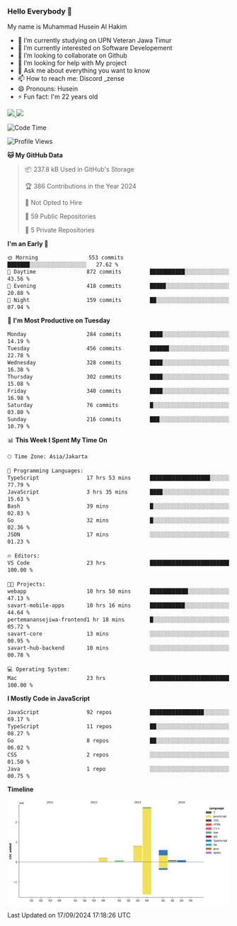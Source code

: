 ### Hello Everybody 👋

My name is Muhammad Husein Al Hakim

- 🔭 I’m currently studying on UPN Veteran Jawa Timur
- 🌱 I’m currently interested on Software Developement
- 👯 I’m looking to collaborate on Github
- 🤔 I’m looking for help with My project
- 💬 Ask me about everything you want to know
- 📫 How to reach me: Discord _zense
- 😄 Pronouns: Husein
- ⚡ Fun fact: I'm 22 years old

<p align="left">
<a href="https://github.com/huseinhq">
  <img height="180em" src="https://github-readme-stats-eight-theta.vercel.app/api?username=huseinhq&show_icons=true&theme=algolia&include_all_commits=true&count_private=true"/>
  <img height="180em" src="https://github-readme-stats-eight-theta.vercel.app/api/top-langs/?username=huseinhq&layout=compact&langs_count=8&theme=algolia"/>
</a>
</p>

<!--START_SECTION:waka-->
![Code Time](http://img.shields.io/badge/Code%20Time-1%2C420%20hrs%2057%20mins-blue)

![Profile Views](http://img.shields.io/badge/Profile%20Views-0-blue)

**🐱 My GitHub Data** 

> 📦 237.8 kB Used in GitHub's Storage 
 > 
> 🏆 386 Contributions in the Year 2024
 > 
> 🚫 Not Opted to Hire
 > 
> 📜 59 Public Repositories 
 > 
> 🔑 5 Private Repositories 
 > 
**I'm an Early 🐤** 

```text
🌞 Morning                553 commits         ███████░░░░░░░░░░░░░░░░░░   27.62 % 
🌆 Daytime                872 commits         ███████████░░░░░░░░░░░░░░   43.56 % 
🌃 Evening                418 commits         █████░░░░░░░░░░░░░░░░░░░░   20.88 % 
🌙 Night                  159 commits         ██░░░░░░░░░░░░░░░░░░░░░░░   07.94 % 
```
📅 **I'm Most Productive on Tuesday** 

```text
Monday                   284 commits         ████░░░░░░░░░░░░░░░░░░░░░   14.19 % 
Tuesday                  456 commits         ██████░░░░░░░░░░░░░░░░░░░   22.78 % 
Wednesday                328 commits         ████░░░░░░░░░░░░░░░░░░░░░   16.38 % 
Thursday                 302 commits         ████░░░░░░░░░░░░░░░░░░░░░   15.08 % 
Friday                   340 commits         ████░░░░░░░░░░░░░░░░░░░░░   16.98 % 
Saturday                 76 commits          █░░░░░░░░░░░░░░░░░░░░░░░░   03.80 % 
Sunday                   216 commits         ███░░░░░░░░░░░░░░░░░░░░░░   10.79 % 
```


📊 **This Week I Spent My Time On** 

```text
🕑︎ Time Zone: Asia/Jakarta

💬 Programming Languages: 
TypeScript               17 hrs 53 mins      ███████████████████░░░░░░   77.79 % 
JavaScript               3 hrs 35 mins       ████░░░░░░░░░░░░░░░░░░░░░   15.63 % 
Bash                     39 mins             █░░░░░░░░░░░░░░░░░░░░░░░░   02.83 % 
Go                       32 mins             █░░░░░░░░░░░░░░░░░░░░░░░░   02.36 % 
JSON                     17 mins             ░░░░░░░░░░░░░░░░░░░░░░░░░   01.23 % 

🔥 Editors: 
VS Code                  23 hrs              █████████████████████████   100.00 % 

🐱‍💻 Projects: 
webapp                   10 hrs 50 mins      ████████████░░░░░░░░░░░░░   47.13 % 
savart-mobile-apps       10 hrs 16 mins      ███████████░░░░░░░░░░░░░░   44.64 % 
pertemanansejiwa-frontend1 hr 18 mins        █░░░░░░░░░░░░░░░░░░░░░░░░   05.72 % 
savart-core              13 mins             ░░░░░░░░░░░░░░░░░░░░░░░░░   00.95 % 
savart-hub-backend       10 mins             ░░░░░░░░░░░░░░░░░░░░░░░░░   00.78 % 

💻 Operating System: 
Mac                      23 hrs              █████████████████████████   100.00 % 
```

**I Mostly Code in JavaScript** 

```text
JavaScript               92 repos            █████████████████░░░░░░░░   69.17 % 
TypeScript               11 repos            ██░░░░░░░░░░░░░░░░░░░░░░░   08.27 % 
Go                       8 repos             ██░░░░░░░░░░░░░░░░░░░░░░░   06.02 % 
CSS                      2 repos             ░░░░░░░░░░░░░░░░░░░░░░░░░   01.50 % 
Java                     1 repo              ░░░░░░░░░░░░░░░░░░░░░░░░░   00.75 % 
```



**Timeline**

![Lines of Code chart](https://raw.githubusercontent.com/HuseinHQ/HuseinHQ/main/assets/bar_graph.png)


 Last Updated on 17/09/2024 17:18:26 UTC
<!--END_SECTION:waka-->
